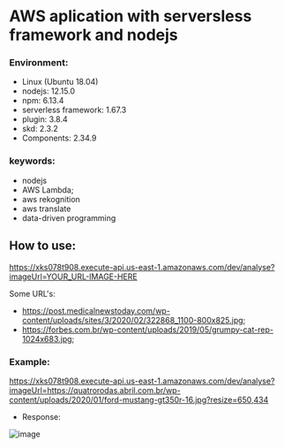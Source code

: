 # AWS aplication with serversless framework and nodejs

### Environment:

- Linux (Ubuntu 18.04)
- nodejs: 12.15.0
- npm: 6.13.4
- serverless framework: 1.67.3
- plugin: 3.8.4
- skd: 2.3.2
- Components: 2.34.9

### keywords:

- nodejs
- AWS Lambda;
- aws rekognition
- aws translate
- data-driven programming

## How to use:

https://xks078t908.execute-api.us-east-1.amazonaws.com/dev/analyse?imageUrl=YOUR_URL-IMAGE-HERE

Some URL's:
- https://post.medicalnewstoday.com/wp-content/uploads/sites/3/2020/02/322868_1100-800x825.jpg;
- https://forbes.com.br/wp-content/uploads/2019/05/grumpy-cat-rep-1024x683.jpg;

### Example:

https://xks078t908.execute-api.us-east-1.amazonaws.com/dev/analyse?imageUrl=https://quatrorodas.abril.com.br/wp-content/uploads/2020/01/ford-mustang-gt350r-16.jpg?resize=650,434

* Response:

![image](https://user-images.githubusercontent.com/76974801/160305266-23318687-d77a-447f-8a32-c09b5ccf7c5c.png)
